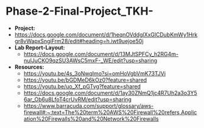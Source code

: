# Phase-2-Final-Project_TKH-
- **Project:**
- https://docs.google.com/document/d/1heqnOVddglXxGlCDubKmWy1Hrkgr8vWapxSngiFrm28/edit#heading=h.iwt9uejoe50j
- **Lab Report-Layout:**
     - https://docs.google.com/document/d/13MJtSPFCy_h2RG4m-nulJuCKO9qzSU3AWsC5mxF-_WE/edit?usp=sharing 
- **Resources:**
   - https://youtu.be/4s_3oNwqImo?si=omHoVgbVmK73TJVi
   - https://youtu.be/bGDMeD6kOz0?feature=shared
   - https://youtu.be/uo_Xf_pGTvg?feature=shared
   - https://docs.google.com/document/d/1ay30ZNmQ1jc4R7Uh2a3o3Y56ar_Ob6u8LfoT4crUvRM/edit?usp=sharing
   - https://www.barracuda.com/support/glossary/aws-firewall#:~:text=The%20term%20AWS%20Firewall%20refers,Application%20Firewalls%20and%20Network%20Firewalls
